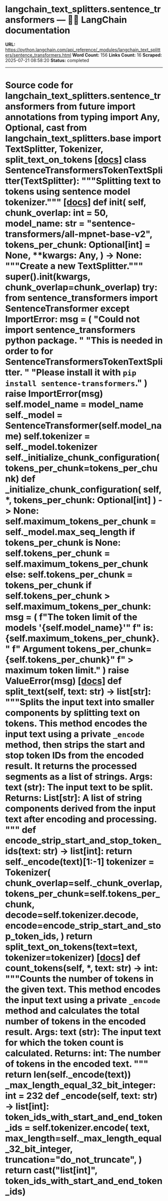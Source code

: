 # langchain_text_splitters.sentence_transformers — 🦜🔗 LangChain  documentation

**URL:** https://python.langchain.com/api_reference/_modules/langchain_text_splitters/sentence_transformers.html
**Word Count:** 156
**Links Count:** 16
**Scraped:** 2025-07-21 08:58:20
**Status:** completed

---

# Source code for langchain\_text\_splitters.sentence\_transformers               from __future__ import annotations          from typing import Any, Optional, cast          from langchain_text_splitters.base import TextSplitter, Tokenizer, split_text_on_tokens                              [[docs]](https://python.langchain.com/api_reference/text_splitters/sentence_transformers/langchain_text_splitters.sentence_transformers.SentenceTransformersTokenTextSplitter.html#langchain_text_splitters.sentence_transformers.SentenceTransformersTokenTextSplitter)     class SentenceTransformersTokenTextSplitter(TextSplitter):         """Splitting text to tokens using sentence model tokenizer."""                         [[docs]](https://python.langchain.com/api_reference/text_splitters/sentence_transformers/langchain_text_splitters.sentence_transformers.SentenceTransformersTokenTextSplitter.html#langchain_text_splitters.sentence_transformers.SentenceTransformersTokenTextSplitter.__init__)         def __init__(             self,             chunk_overlap: int = 50,             model_name: str = "sentence-transformers/all-mpnet-base-v2",             tokens_per_chunk: Optional[int] = None,             **kwargs: Any,         ) -> None:             """Create a new TextSplitter."""             super().__init__(**kwargs, chunk_overlap=chunk_overlap)                  try:                 from sentence_transformers import SentenceTransformer             except ImportError:                 msg = (                     "Could not import sentence_transformers python package. "                     "This is needed in order to for SentenceTransformersTokenTextSplitter. "                     "Please install it with `pip install sentence-transformers`."                 )                 raise ImportError(msg)                  self.model_name = model_name             self._model = SentenceTransformer(self.model_name)             self.tokenizer = self._model.tokenizer             self._initialize_chunk_configuration(tokens_per_chunk=tokens_per_chunk)                             def _initialize_chunk_configuration(             self, *, tokens_per_chunk: Optional[int]         ) -> None:             self.maximum_tokens_per_chunk = self._model.max_seq_length                  if tokens_per_chunk is None:                 self.tokens_per_chunk = self.maximum_tokens_per_chunk             else:                 self.tokens_per_chunk = tokens_per_chunk                  if self.tokens_per_chunk > self.maximum_tokens_per_chunk:                 msg = (                     f"The token limit of the models '{self.model_name}'"                     f" is: {self.maximum_tokens_per_chunk}."                     f" Argument tokens_per_chunk={self.tokens_per_chunk}"                     f" > maximum token limit."                 )                 raise ValueError(msg)                         [[docs]](https://python.langchain.com/api_reference/text_splitters/sentence_transformers/langchain_text_splitters.sentence_transformers.SentenceTransformersTokenTextSplitter.html#langchain_text_splitters.sentence_transformers.SentenceTransformersTokenTextSplitter.split_text)         def split_text(self, text: str) -> list[str]:             """Splits the input text into smaller components by splitting text on tokens.                  This method encodes the input text using a private `_encode` method, then             strips the start and stop token IDs from the encoded result. It returns the             processed segments as a list of strings.                  Args:                 text (str): The input text to be split.                  Returns:                 List[str]: A list of string components derived from the input text after                 encoding and processing.             """                  def encode_strip_start_and_stop_token_ids(text: str) -> list[int]:                 return self._encode(text)[1:-1]                  tokenizer = Tokenizer(                 chunk_overlap=self._chunk_overlap,                 tokens_per_chunk=self.tokens_per_chunk,                 decode=self.tokenizer.decode,                 encode=encode_strip_start_and_stop_token_ids,             )                  return split_text_on_tokens(text=text, tokenizer=tokenizer)                                        [[docs]](https://python.langchain.com/api_reference/text_splitters/sentence_transformers/langchain_text_splitters.sentence_transformers.SentenceTransformersTokenTextSplitter.html#langchain_text_splitters.sentence_transformers.SentenceTransformersTokenTextSplitter.count_tokens)         def count_tokens(self, *, text: str) -> int:             """Counts the number of tokens in the given text.                  This method encodes the input text using a private `_encode` method and             calculates the total number of tokens in the encoded result.                  Args:                 text (str): The input text for which the token count is calculated.                  Returns:                 int: The number of tokens in the encoded text.             """             return len(self._encode(text))                             _max_length_equal_32_bit_integer: int = 2**32              def _encode(self, text: str) -> list[int]:             token_ids_with_start_and_end_token_ids = self.tokenizer.encode(                 text,                 max_length=self._max_length_equal_32_bit_integer,                 truncation="do_not_truncate",             )             return cast("list[int]", token_ids_with_start_and_end_token_ids)